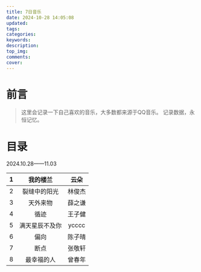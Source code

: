 ```yaml
---
title: 7日音乐
date: 2024-10-28 14:05:08
updated:
tags:
categories:
keywords:
description:
top_img:
comments:
cover:
---
```


# 前言

> 这里会记录一下自己喜欢的音乐，大多数都来源于QQ音乐。
> 记录数据，永恒记忆。

# 目录

2024.10.28——11.03

|  1   |    我的楼兰    |  云朵  |
| :--: | :------------: | :----: |
|  2   |  裂缝中的阳光  | 林俊杰 |
|  3   |    天外来物    | 薛之谦 |
|  4   |      循迹      | 王子健 |
|  5   | 满天星辰不及你 | ycccc  |
|  6   |      偏向      | 陈子晴 |
|  7   |      断点      | 张敬轩 |
|  8   |   最幸福的人   | 曾春年 |

